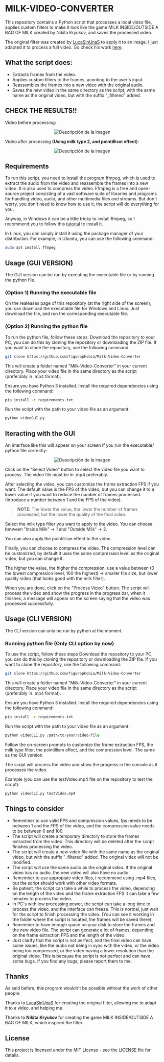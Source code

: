 # MILK-VIDEO-CONVERTER

This repository contains a Python script that processes a local video file, applies custom filters to make it look like the game MILK INSIDE/OUTSIDE A BAG OF MILK created by Nikita Kryukov, and saves the processed video.

The original filter was created by [LucaSinUnaS](https://github.com/LucaSinUnaS) to apply it to an image. I just adapted it to process a full video. Go check his work [here](https://github.com/LucaSinUnaS/Milk-Filter).

## What the script does:

- Extracts frames from the video.
- Applies custom filters to the frames, acording to the user's input.
- Reassembles the frames into a new video with the original audio.
- Saves the new video in the same directory as the script, with the same name as the original video, but with the suffix "_filtered" added.

## CHECK THE RESULTS!!

Video before processing:

<p align="center">
  <img src="IMAGES/og.gif" alt="Descripción de la imagen">
</p>

Video after processing **(Using milk type 2, and pointillism effect)**:

<p align="center">
  <img src="IMAGES/filtered.gif" alt="Descripción de la imagen">
</p>




## Requirements

To run this script, you need to install the program [ffmpeg](https://ffmpeg.org/), which is used to extract the audio from the video and reassemble the frames into a new video. It is also used to compress the video.
Ffmpeg is a free and open-source project consisting of a vast software suite of libraries and programs for handling video, audio, and other multimedia files and streams. But don't worry, you don't need to know how to use it, the script will do everything for you.

Anyway, in Windows it can be a little tricky to install ffmpeg, so I recommend you to follow this [tutorial](https://www.youtube.com/watch?v=DMEP82yrs5g) to install it.

In Linux, you can simply install it using the package manager of your distribution. For example, in Ubuntu, you can use the following command:

```bash
sudo apt install ffmpeg
```

## Usage (GUI VERSION)

The GUI version can be run by executing the executable file or by running the python file.


### (Option 1) Running the executable file

On the realeases page of this repository (at the right side of the screen), you can download the executable file for Windows and Linux. Just download the file, and run the corresponding executable file.

### (Option 2) Running the python file
To run the python file, follow these steps:
Download the repository to your PC, you can do this by cloning the repository or downloading the ZIP file.
If you want to clone the repository, use the following command:

```bash
git clone https://github.com/figurophobia/Milk-Video-Converter
```
This will create a folder named "Milk-Video-Converter" in your current directory.
Place your video file in the same directory as the script (preferably in .mp4 format).

Ensure you have Python 3 installed. Install the required dependencies using the following command:

```bash
pip install -r requirements.txt
```
Run the script with the path to your video file as an argument:

```python
python videoGUI.py
```


## Iteracting with the GUI

An interface like this will appear on your screen if you run the executable/ python file correctly:

<p align="center">
  <img src="IMAGES/GUI.png" alt="Descripción de la imagen">
</p>


Click on the "Select Video" button to select the video file you want to process. The video file must be in .mp4 preferably.

After selecting the video, you can customize the frame extraction FPS if you want. The default value is the FPS of the video, but you can change it to a lower value if you want to reduce the number of frames processed. (Introduce a number between 1 and the FPS of the video).

> **NOTE**: The lower the value, the lower the number of frames processed, but the lower the quality of the final video.

Select the milk type filter you want to apply to the video. You can choose between "Inside Milk" -> 1 and "Outside Milk" -> 2.

You can also apply the pointillism effect to the video. 

Finally, you can choose to compress the video. The compression level can be customized, by default it uses the same compression level as the original video, but you can change it.

The higher the value, the higher the compression, use a value between (0 the lowest compression level, 100 the highest) -> smaller file size, but lower quality video (that looks good with the milk filter).

When you are done, click on the "Process Video" button. The script will process the video and show the progress in the progress bar, when it finishes, a message will appear on the screen saying that the video was processed successfully.

## Usage (CLI VERSION) 

The CLI version can only be run by python at the moment.

### Running python file  (Only CLI option by now)
To use the script, follow these steps
Download the repository to your PC, you can do this by cloning the repository or downloading the ZIP file.
If you want to clone the repository, use the following command:

```bash
git clone https://github.com/figurophobia/Milk-Video-Converter
```
This will create a folder named "Milk-Video-Converter" in your current directory.
Place your video file in the same directory as the script (preferably in .mp4 format).

Ensure you have Python 3 installed. Install the required dependencies using the following command:

```bash
pip install -r requirements.txt
```
Run the script with the path to your video file as an argument:

```python
python videoCLI.py /path/to/your/video/file
```
Follow the on-screen prompts to customize the frame extraction FPS, the milk type filter, the pointillism effect, and the compression level. The same as the GUI version.

The script will process the video and show the progress in the console as it processes the video.


Example (you can use the testVideo.mp4 file on the repository to test the script):
```python
python videoCLI.py testVideo.mp4
```

## Things to consider
- Remember to use valid FPS and compression values, fps needs to be between 1 and the FPS of the video, and the compression value needs to be between 0 and 100.
- The script will create a temporary directory to store the frames extracted from the video. This directory will be deleted after the script finishes processing the video.
- The script will create a new video file with the same name as the original video, but with the suffix "_filtered" added. The original video will not be modified.
- The script will use the same audio as the original video. If the original video has no audio, the new video will also have no audio.
- Remember to use appropiate video files, i recommend using .mp4 files, but the script should work with other video formats.
- Be patient, the script can take a while to process the video, depending on the length of the video and the frame extraction FPS it can take a few minutes to process the video.
- In PC's with low processing power, the script can take a long time to process the video, and the interface can freeze. This is normal, just wait for the script to finish processing the video. (You can see it working in the folder where the script is located, the frames will be saved there).
- Remember to have enough space on your disk to store the frames and the new video file. The script can generate a lot of frames, depending on the frame extraction FPS and the length of the video.
- Just clarify that the script is not perfect, and the final video can have some issues, like the audio not being in sync with the video, or the video being too compressed, or the video having a lower resolution than the original video. This is because the script is not perfect and can have some bugs. If you find any bugs, please report them to me.


## Thanks

As said before, this program wouldn't be possible without the work of other people:

Thanks to [LucaSinUnaS](https://github.com/LucaSinUnaS) for creating the original filter, allowing me to adapt it to a video, and helping me.

Thanks to **Nikita Kryukov** for creating the game MILK INSIDE/OUTSIDE A BAG OF MILK, which inspired the filter.


## License

This project is licensed under the MIT License - see the LICENSE file for details.

